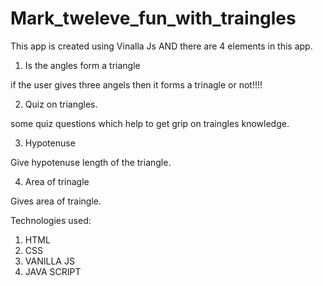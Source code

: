 # Mark_tweleve_fun_with_traingles

This app is created using Vinalla Js AND there are 4 elements in this app.

1. Is the angles form a triangle

if the user gives three angels then it forms a trinagle or not!!!!

2. Quiz on triangles.

some quiz questions which help to get grip on traingles knowledge.

3. Hypotenuse

Give hypotenuse length of the triangle.

4. Area of trinagle

Gives area of traingle.


Technologies used:

1. HTML
2. CSS
3. VANILLA JS
4. JAVA SCRIPT
